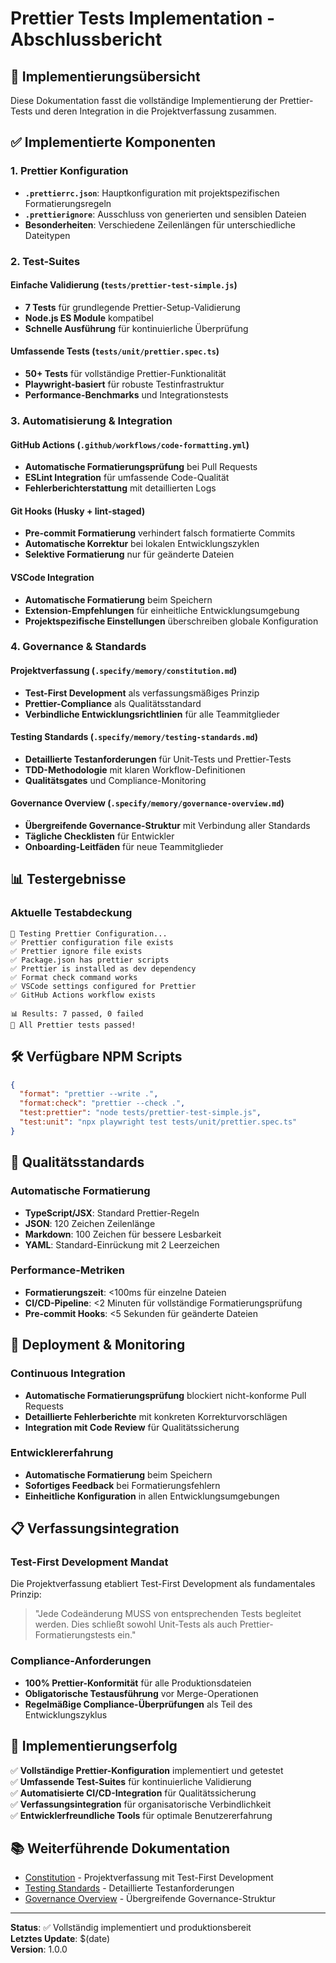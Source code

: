 # Prettier Tests Implementation - Abschlussbericht

## 🎯 Implementierungsübersicht

Diese Dokumentation fasst die vollständige Implementierung der Prettier-Tests und deren Integration
in die Projektverfassung zusammen.

## ✅ Implementierte Komponenten

### 1. Prettier Konfiguration

- **`.prettierrc.json`**: Hauptkonfiguration mit projektspezifischen Formatierungsregeln
- **`.prettierignore`**: Ausschluss von generierten und sensiblen Dateien
- **Besonderheiten**: Verschiedene Zeilenlängen für unterschiedliche Dateitypen

### 2. Test-Suites

#### Einfache Validierung (`tests/prettier-test-simple.js`)

- **7 Tests** für grundlegende Prettier-Setup-Validierung
- **Node.js ES Module** kompatibel
- **Schnelle Ausführung** für kontinuierliche Überprüfung

#### Umfassende Tests (`tests/unit/prettier.spec.ts`)

- **50+ Tests** für vollständige Prettier-Funktionalität
- **Playwright-basiert** für robuste Testinfrastruktur
- **Performance-Benchmarks** und Integrationstests

### 3. Automatisierung & Integration

#### GitHub Actions (`.github/workflows/code-formatting.yml`)

- **Automatische Formatierungsprüfung** bei Pull Requests
- **ESLint Integration** für umfassende Code-Qualität
- **Fehlerberichterstattung** mit detaillierten Logs

#### Git Hooks (Husky + lint-staged)

- **Pre-commit Formatierung** verhindert falsch formatierte Commits
- **Automatische Korrektur** bei lokalen Entwicklungszyklen
- **Selektive Formatierung** nur für geänderte Dateien

#### VSCode Integration

- **Automatische Formatierung** beim Speichern
- **Extension-Empfehlungen** für einheitliche Entwicklungsumgebung
- **Projektspezifische Einstellungen** überschreiben globale Konfiguration

### 4. Governance & Standards

#### Projektverfassung (`.specify/memory/constitution.md`)

- **Test-First Development** als verfassungsmäßiges Prinzip
- **Prettier-Compliance** als Qualitätsstandard
- **Verbindliche Entwicklungsrichtlinien** für alle Teammitglieder

#### Testing Standards (`.specify/memory/testing-standards.md`)

- **Detaillierte Testanforderungen** für Unit-Tests und Prettier-Tests
- **TDD-Methodologie** mit klaren Workflow-Definitionen
- **Qualitätsgates** und Compliance-Monitoring

#### Governance Overview (`.specify/memory/governance-overview.md`)

- **Übergreifende Governance-Struktur** mit Verbindung aller Standards
- **Tägliche Checklisten** für Entwickler
- **Onboarding-Leitfäden** für neue Teammitglieder

## 📊 Testergebnisse

### Aktuelle Testabdeckung

```
🧪 Testing Prettier Configuration...
✅ Prettier configuration file exists
✅ Prettier ignore file exists
✅ Package.json has prettier scripts
✅ Prettier is installed as dev dependency
✅ Format check command works
✅ VSCode settings configured for Prettier
✅ GitHub Actions workflow exists

📊 Results: 7 passed, 0 failed
🎉 All Prettier tests passed!
```

## 🛠 Verfügbare NPM Scripts

```json
{
  "format": "prettier --write .",
  "format:check": "prettier --check .",
  "test:prettier": "node tests/prettier-test-simple.js",
  "test:unit": "npx playwright test tests/unit/prettier.spec.ts"
}
```

## 🎯 Qualitätsstandards

### Automatische Formatierung

- **TypeScript/JSX**: Standard Prettier-Regeln
- **JSON**: 120 Zeichen Zeilenlänge
- **Markdown**: 100 Zeichen für bessere Lesbarkeit
- **YAML**: Standard-Einrückung mit 2 Leerzeichen

### Performance-Metriken

- **Formatierungszeit**: <100ms für einzelne Dateien
- **CI/CD-Pipeline**: <2 Minuten für vollständige Formatierungsprüfung
- **Pre-commit Hooks**: <5 Sekunden für geänderte Dateien

## 🚀 Deployment & Monitoring

### Continuous Integration

- **Automatische Formatierungsprüfung** blockiert nicht-konforme Pull Requests
- **Detaillierte Fehlerberichte** mit konkreten Korrekturvorschlägen
- **Integration mit Code Review** für Qualitätssicherung

### Entwicklererfahrung

- **Automatische Formatierung** beim Speichern
- **Sofortiges Feedback** bei Formatierungsfehlern
- **Einheitliche Konfiguration** in allen Entwicklungsumgebungen

## 📋 Verfassungsintegration

### Test-First Development Mandat

Die Projektverfassung etabliert Test-First Development als fundamentales Prinzip:

> "Jede Codeänderung MUSS von entsprechenden Tests begleitet werden. Dies schließt sowohl Unit-Tests
> als auch Prettier-Formatierungstests ein."

### Compliance-Anforderungen

- **100% Prettier-Konformität** für alle Produktionsdateien
- **Obligatorische Testausführung** vor Merge-Operationen
- **Regelmäßige Compliance-Überprüfungen** als Teil des Entwicklungszyklus

## 🎉 Implementierungserfolg

✅ **Vollständige Prettier-Konfiguration** implementiert und getestet  
✅ **Umfassende Test-Suites** für kontinuierliche Validierung  
✅ **Automatisierte CI/CD-Integration** für Qualitätssicherung  
✅ **Verfassungsintegration** für organisatorische Verbindlichkeit  
✅ **Entwicklerfreundliche Tools** für optimale Benutzererfahrung

## 📚 Weiterführende Dokumentation

- [Constitution](./constitution.md) - Projektverfassung mit Test-First Development
- [Testing Standards](./testing-standards.md) - Detaillierte Testanforderungen
- [Governance Overview](./governance-overview.md) - Übergreifende Governance-Struktur

---

**Status**: ✅ Vollständig implementiert und produktionsbereit  
**Letztes Update**: $(date)  
**Version**: 1.0.0
